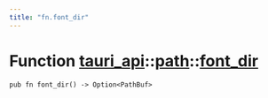 ```yaml
---
title: "fn.font_dir"
---
```


# Function [tauri_api](/docs/api/rust/tauri_api/../index.html)::​[path](/docs/api/rust/tauri_api/index.html)::​[font_dir](/docs/api/rust/tauri_api/)

    pub fn font_dir() -> Option<PathBuf>
      
